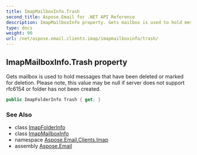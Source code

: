 ```yaml
---
title: ImapMailboxInfo.Trash
second_title: Aspose.Email for .NET API Reference
description: ImapMailboxInfo property. Gets mailbox is used to hold messages that have been deleted or marked for deletion. Please note this value may be null if server does not support rfc6154 or folder has not been created
type: docs
weight: 90
url: /net/aspose.email.clients.imap/imapmailboxinfo/trash/
---
```

## ImapMailboxInfo.Trash property

Gets mailbox is used to hold messages that have been deleted or marked for deletion. Please note, this value may be null if server does not support rfc6154 or folder has not been created.

```csharp
public ImapFolderInfo Trash { get; }
```

### See Also

* class [ImapFolderInfo](../../imapfolderinfo/)
* class [ImapMailboxInfo](../)
* namespace [Aspose.Email.Clients.Imap](../../imapmailboxinfo/)
* assembly [Aspose.Email](../../../)


